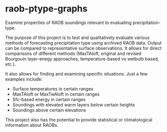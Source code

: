 # raob-ptype-graphs
Examine properties of RAOB soundings relevant to evaluating precipitation-type.

The purpose of this project is to test and qualitatively evaluate various methods of forecasting precipitation type using archived RAOB data.  Output can be compared to representative surface observations.  It allows for direct comparisons of different methods (MaxTAloft, original and revised Bourgouin layer-enegy approaches, temperature-based vs wetbulb based, etc.).  

It also allows for finding and examining specific situations.  Just a few examples include:
* Surface temperatures in certain ranges
* MaxTAloft or MaxTwAloft in certain ranges
* Sfc-based energy in certain ranges
* Soundings with elevated warm layers below certain heights
* Soundings above certain elevations

This project also has the potential to provide statistical or climatological information about RAOBs.
